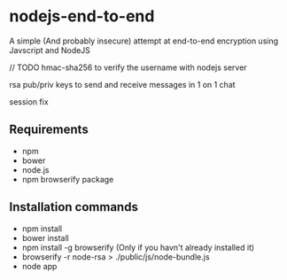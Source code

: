 # nodejs-end-to-end

A simple (And probably insecure) attempt at end-to-end encryption using Javscript and NodeJS

// TODO
hmac-sha256 to verify the username with nodejs server

rsa pub/priv keys to send and receive messages in 1 on 1 chat

session fix

## Requirements
- npm 
- bower
- node.js
- npm browserify package

## Installation commands

- npm install
- bower install
- npm install -g browserify (Only if you havn't already installed it)
- browserify -r node-rsa > ./public/js/node-bundle.js
- node app

